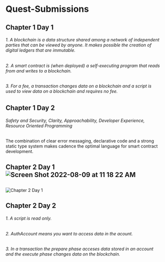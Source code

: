 # Quest-Submissions
## Chapter 1 Day 1 ##
###### 1. A blockchain is a data structure shared among a network of independent parties that can be viewed by anyone. It makes possible the creation of             digital ledgers that are immutable.
###### 2. A smart contract is (when deployed) a self-executing program that reads from and writes to a blockchain.
###### 3. For a fee, a transaction changes data on a blockchain and a script is used to view data on a blockchain and requires no fee.
## Chapter 1 Day 2 ##
###### Safety and Security, Clarity, Approachability, Developer Experience, Resource Oriented Programming

The combination of clear error messaging, declarative code and a strong static type system makes cadence the optimal language for smart contract development.





## Chapter 2 Day 1![Screen Shot 2022-08-09 at 11 18 22 AM](https://user-images.githubusercontent.com/111440271/186187060-b3d8d532-1963-4d95-bbf7-dfb6ceb76422.png)
 ##


![Chapter 2 Day 1](https://user-images.githubusercontent.com/111440271/186187284-b34863e1-411e-4a3c-b3cb-251974e4d1ef.png)

## Chapter 2 Day 2 ##
###### 1. A script is read only.
###### 2. AuthAccount means you want to access data in the acount.
###### 3. In a transaction the prepare phase acceses data stored in an account and the execute phase changes data on the blockchain.


